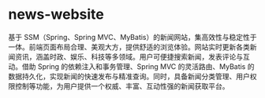 # news-website
基于 SSM（Spring、Spring MVC、MyBatis）的新闻网站，集高效性与稳定性于一体。前端页面布局合理、美观大方，提供舒适的浏览体验。网站实时更新各类新闻资讯，涵盖时政、娱乐、科技等多领域。用户可便捷搜索新闻，发表评论与互动。借助 Spring 的依赖注入和事务管理、Spring MVC 的灵活路由、MyBatis 的数据持久化，实现新闻的快速发布与精准查询。同时，具备新闻分类管理、用户权限控制等功能，为用户提供一个权威、丰富、互动性强的新闻获取平台。 
